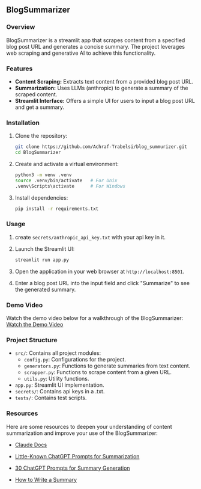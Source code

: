 ## BlogSummarizer

### Overview
BlogSummarizer is a streamlit app that scrapes content from a specified blog post URL and generates a concise summary. The project leverages web scraping and generative AI to achieve this functionality.

### Features
- **Content Scraping:** Extracts text content from a provided blog post URL.
- **Summarization:** Uses LLMs (anthropic) to generate a summary of the scraped content.
- **Streamlit Interface:** Offers a simple UI for users to input a blog post URL and get a summary.

### Installation

1. Clone the repository:
   ```bash
   git clone https://github.com/Achraf-Trabelsi/blog_summurizer.git
   cd BlogSummarizer
   ```

2. Create and activate a virtual environment:
   ```bash
   python3 -m venv .venv
   source .venv/bin/activate   # For Unix
   .venv\Scripts\activate      # For Windows
   ```

3. Install dependencies:
   ```bash
   pip install -r requirements.txt
   ```

### Usage

1. create `secrets/anthropic_api_key.txt` with your api key in it.

2. Launch the Streamlit UI:
   ```bash
   streamlit run app.py
   ```

3. Open the application in your web browser at `http://localhost:8501`.

4. Enter a blog post URL into the input field and click "Summarize" to see the generated summary.

### Demo Video

Watch the demo video below for a walkthrough of the BlogSummarizer: [Watch the Demo Video](https://youtu.be/CBhpHZvr7yc)


### Project Structure
- `src/`: Contains all project modules:
  - `config.py`: Configurations for the project.
  - `generators.py`: Functions to generate summaries from text content.
  - `scrapper.py`: Functions to scrape content from a given URL.
  - `utils.py`: Utility functions.
- `app.py`: Streamlit UI implementation.
- `secrets/`: Contains api keys in a .txt.
- `tests/`: Contains test scripts.
### Resources

Here are some resources to deepen your understanding of content summarization and improve your use of the BlogSummarizer:

- [Claude Docs](https://docs.anthropic.com/claude/docs/intro-to-claude)
- [Little-Known ChatGPT Prompts for Summarization](https://medium.com/@kay.herklotz/little-known-chatgpt-prompts-for-summarization-ca48b60157b7)
  
- [30 ChatGPT Prompts for Summary Generation](https://narrato.io/blog/get-precise-insights-with-30-chatgpt-prompts-for-summary-generation/)
  
- [How to Write a Summary](https://www.kellogg.edu/upload/eng151/chapter/how-to-write-a-summary/index.html#:~:text=A%20summary%20begins%20with%20an,or%20comments%20into%20a%20summary.)

